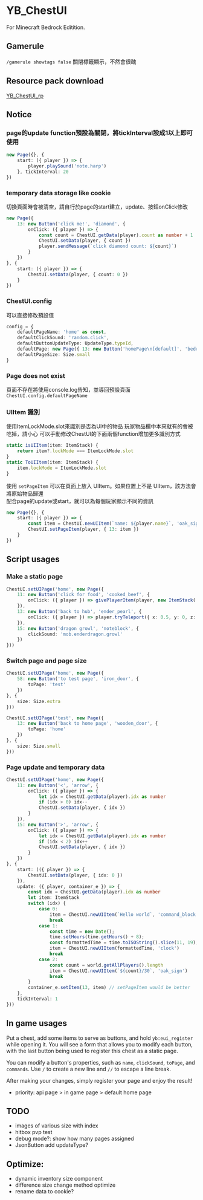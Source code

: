 # YB_ChestUI
For Minecraft Bedrock Editition.

## Gamerule
`/gamerule showtags false`
關閉標籤顯示，不然會很醜

## Resource pack download
[YB_ChestUI_rp](https://drive.google.com/file/d/1Jcxw4wSeKuQIIOPivXvKCtBjbooeu-__/view?usp=sharing)

## Notice

### page的update function預設為關閉，將tickInterval設成1以上即可使用
```ts
new Page({}, {
    start: ({ player }) => {
        player.playSound('note.harp')
    }, tickInterval: 20
})
```

### temporary data storage like cookie
切換頁面時會被清空，請自行於page的start建立，update、按鈕onClick修改
```ts
new Page({
    13: new Button('click me!', 'diamond', {
        onClick: ({ player }) => {
            const count = ChestUI.getData(player).count as number + 1
            ChestUI.setData(player, { count })
            player.sendMessage(`click diamond count: ${count}`)
        }
    })
}, {
    start: ({ player }) => {
        ChestUI.setData(player, { count: 0 })
    }
})
```

### ChestUI.config
可以直接修改預設值
```ts
config = {
    defaultPageName: 'home' as const,
    defaultClickSound: 'random.click',
    defaultButtonUpdateType: UpdateType.typeId,
    defaultPage: new Page({ 13: new Button('homePage\n[default]', 'bedrock') }),
    defaultPageSize: Size.small
}
```

### Page does not exist
頁面不存在將使用console.log告知，並導回預設頁面 `ChestUI.config.defaultPageName`

### UIItem 識別
使用ItemLockMode.slot來識別是否為UI中的物品
玩家物品欄中本來就有的會被吃掉，請小心
可以手動修改ChestUI的下面兩個function增加更多識別方式
```ts
static isUIItem(item: ItemStack) {
    return item?.lockMode === ItemLockMode.slot
}
static ToUIItem(item: ItemStack) {
    item.lockMode = ItemLockMode.slot
}
```
使用 `setPageItem` 可以在頁面上放入 UIItem。如果位置上不是 UIItem，該方法會將原始物品歸還  
配合page的update或start，就可以為每個玩家顯示不同的資訊
```ts
new Page({}, {
    start: ({ player }) => {
        const item = ChestUI.newUIItem(`name: ${player.name}`, 'oak_sign')
        ChestUI.setPageItem(player, { 13: item })
    }
})
```

## Script usages

### Make a static page
```ts
ChestUI.setUIPage('home', new Page({
    11: new Button('click for food', 'cooked_beef', {
        onClick: ({ player }) => givePlayerItem(player, new ItemStack('cooked_beef'))
    }),
    13: new Button('back to hub', 'ender_pearl', {
        onClick: ({ player }) => player.tryTeleport({ x: 0.5, y: 0, z: 0.5 })
    }),
    15: new Button('dragon growl', 'noteblock', {
        clickSound: 'mob.enderdragon.growl'
    })
}))
```
### Switch page and page size
```ts
ChestUI.setUIPage('home', new Page({
    58: new Button('to test page', 'iron_door', {
        toPage: 'test'
    })
}, {
    size: Size.extra
}))

ChestUI.setUIPage('test', new Page({
    13: new Button('back to home page', 'wooden_door', {
        toPage: 'home'
    })
}, {
    size: Size.small
}))
```
### Page update and temporary data
```ts
ChestUI.setUIPage('home', new Page({
    11: new Button('<', 'arrow', {
        onClick: ({ player }) => {
            let idx = ChestUI.getData(player).idx as number
            if (idx > 0) idx--
            ChestUI.setData(player, { idx })
        }
    }),
    15: new Button('>', 'arrow', {
        onClick: ({ player }) => {
            let idx = ChestUI.getData(player).idx as number
            if (idx < 2) idx++
            ChestUI.setData(player, { idx })
        }
    })
}, {
    start: (({ player }) => {
        ChestUI.setData(player, { idx: 0 })
    }),
    update: ({ player, container_e }) => {
        const idx = ChestUI.getData(player).idx as number
        let item: ItemStack
        switch (idx) {
            case 0:
                item = ChestUI.newUIItem(`Hello world`, 'command_block')
                break
            case 1:
                const time = new Date();
                time.setHours(time.getHours() + 8);
                const formattedTime = time.toISOString().slice(11, 19);
                item = ChestUI.newUIItem(formattedTime, 'clock')
                break
            case 2:
                const count = world.getAllPlayers().length
                item = ChestUI.newUIItem(`${count}/30`, 'oak_sign')
                break
        }
        container_e.setItem(13, item) // setPageItem would be better
    },
    tickInterval: 1
}))
```
## In game usages
Put a chest, add some items to serve as buttons, and hold `yb:eui_register` while opening it. You will see a form that allows you to modify each button, with the last button being used to register this chest as a static page.  

You can modify a button's properties, such as `name`, `clickSound`, `toPage`, and `commands`. Use `/` to create a new line and `//` to escape a line break.  

After making your changes, simply register your page and enjoy the result!

- priority: api page > in game page > default home page

## TODO
- images of various size with index
- hitbox pvp test
- debug mode?: show how many pages assigned
- JsonButton add updateType?

## Optimize:
- dynamic inventory size component
- difference size change method optimize
- rename data to cookie?
